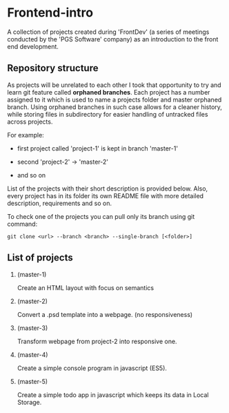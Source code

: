 # Frontend-intro

A collection of projects created during 'FrontDev' (a series of meetings conducted by the 'PGS Software' company) as an introduction to the front end development.

## Repository structure

As projects will be unrelated to each other I took that opportunity to try and learn git feature called **orphaned branches**. Each project has a number assigned to it which is used to name a projects folder and master orphaned branch. Using orphaned branches in such case allows for a cleaner history, while storing files in subdirectory for easier handling of untracked files across projects.

For example:

* first project called 'project-1' is kept in branch 'master-1'

* second 'project-2' -> 'master-2'

* and so on

List of the projects with their short description is provided below. Also, every project has in its folder its own README file with more detailed description, requirements and so on.

To check one of the projects you can pull only its branch using git command:

```
git clone <url> --branch <branch> --single-branch [<folder>]
```

## List of projects

1. (master-1)

   Create an HTML layout with focus on semantics

2. (master-2)

   Convert a .psd template into a webpage. (no responsiveness)

3. (master-3)

   Transform webpage from project-2 into responsive one.

4. (master-4)

   Create a simple console program in javascript (ES5).

5. (master-5)

   Create a simple todo app in javascript which keeps its data in Local Storage.